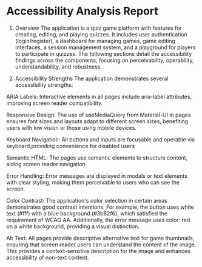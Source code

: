 # Accessibility Analysis Report

1. Overview
The application is a quiz game platform with features for creating, editing, and playing quizzes. It includes user authentication (login/register), a dashboard for managing games, game editing interfaces, a session management system, and a playground for players to participate in quizzes. The following sections detail the accessibility findings across the components, focusing on perceivability, operability, understandability, and robustness.

2. Accessibility Strengths
The application demonstrates several accessibility strengths:

ARIA Labels: Interactive elements in all pages include aria-label attributes, improving screen reader compatibility.

Responsive Design: The use of useMediaQuery from Material-UI in pages ensures font sizes and layouts adapt to different screen sizes, benefiting users with low vision or those using mobile devices.

Keyboard Navigation: All buttons and inputs are focusable and operable via keyboard,providing convenience for disabled users

Semantic HTML: The pages use semantic elements to structure content, aiding screen reader navigation.

Error Handling: Error messages are displayed in modals or text elements with clear styling, making them perceivable to users who can see the screen.

Color Contrast: The application's color selection in certain areas demonstrates good contrast intentions. For example, the button uses white text (#fff) with a blue background (#3b82f6), which satisfied the requirement of WCAG AA. Additionally, the error message uses color: red on a white background, providing a visual distinction.

Alt Text: All pages provide descriptive alternative text for game thumbnails, ensuring that screen reader users can understand the content of the image. This provides a context-sensitive description for the image and enhances accessibility of non-text content. 